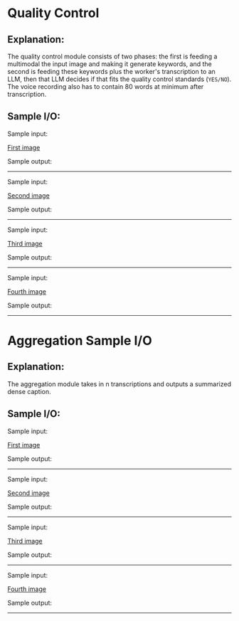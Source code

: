 # Quality Control
## Explanation:
The quality control module consists of two phases: the first is feeding a multimodal the input image and making it generate keywords, and the second is feeding these keywords plus the worker's transcription to an LLM, then that LLM decides if that fits the quality control standards (`YES/NO`). The voice recording also has to contain 80 words at minimum after transcription.

## Sample I/O:
Sample input:

[First image](./image1.jpeg)

Sample output:

---
Sample input:

[Second image](./image2.jpg)

Sample output:

---
Sample input:

[Third image](./image3.jpg)

Sample output:

---
Sample input:

[Fourth image](./image4.jpg)

Sample output:

---
# Aggregation Sample I/O
## Explanation:
The aggregation module takes in n transcriptions and outputs a summarized dense caption.

## Sample I/O:
Sample input:

[First image](./image1.jpeg)

Sample output:

---
Sample input:

[Second image](./image2.jpg)

Sample output:

---
Sample input:

[Third image](./image3.jpg)

Sample output:

---
Sample input:

[Fourth image](./image4.jpg)

Sample output:

---
